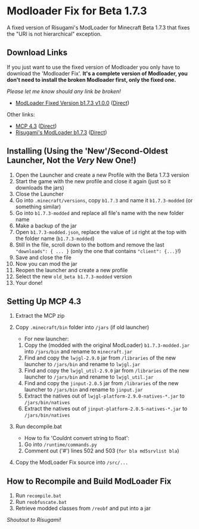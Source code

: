 # Modloader Fix for Beta 1.7.3 #

A fixed version of Risugami's ModLoader for Minecraft Beta 1.7.3 that fixes the "URI is not hierarchical" exception.


## Download Links ###
If you just want to use the fixed version of Modloader you only have to download the 'Modloader Fix'. **It's a complete version of Modloader, you don't need to install the broken Modloader first, only the fixed one.**

_Please let me know should any link be broken!_
* [ModLoader Fixed Version b1.7.3 v1.0.0](https://github.com/coffeenotfound/ModloaderFix-b1.7.3/releases) ([Direct](https://github.com/coffeenotfound/ModloaderFix-b1.7.3/releases/download/v1.0.0/ModLoader.Fix.b1.7.3-1.0.0.jar))

Other links:
* [MCP 4.3](http://minecraft.gamepedia.com/Programs_and_editors/Mod_Coder_Pack) ([Direct](http://www.mediafire.com/file/03d94f13c9ulj5a/mcp43.zip))
* [Risugami's ModLoader b1.7.3](https://github.com/coffeenotfound/ModloaderFix-b1.7.3/releases) ([Direct](https://github.com/coffeenotfound/ModloaderFix-b1.7.3/raw/master/jars/ModLoader%20b1.7.3%20Original.zip))


## Installing (Using the 'New'/Second-Oldest Launcher, Not the _Very_ New One!) ##

1. Open the Launcher and create a new Profile with the Beta 1.7.3 version
2. Start the game with the new profile and close it again (just so it downloads the jars)
3. Close the Launcher
4. Go into `.minecraft/versions`, copy `b1.7.3` and name it `b1.7.3-modded` (or something similar)
5. Go into `b1.7.3-modded` and replace all file's name with the new folder name
6. Make a backup of the jar
7. Open `b1.7.3-modded.json`, replace the value of `id` right at the top with the folder name (`b1.7.3-modded`)
8. Still in the file, scroll down to the bottom and remove the last `"downloads": { ... }` (only the one that contains `"client": {...}`!)
9. Save and close the file
10. Now you can mod the jar
11. Reopen the launcher and create a new profile
12. Select the new `old_beta b1.7.3-modded` version
13. Your done!

## Setting Up MCP 4.3 ##

1. Extract the MCP zip
2. Copy `.minecraft/bin` folder into `/jars` (if old launcher)
    * For new launcher:
    1. Copy the (modded with the original ModLoader) `b1.7.3-modded.jar` into `/jars/bin` and rename to `minecraft.jar`
    2. Find and copy the `lwjgl-2.9.0` jar from `/libraries` of the new launcher to `/jars/bin` and rename to `lwjgl.jar`
    3. Find and copy the `lwjgl_util-2.9.0` jar from `/libraries` of the new launcher to `/jars/bin` and rename to `lwjgl_util.jar`
    4. Find and copy the `jinput-2.0.5` jar from `/libraries` of the new launcher to `/jars/bin` and rename to `jinput.jar`
    5. Extract the natives out of `lwjgl-platform-2.9.0-natives-*.jar` to `/jars/bin/natives`
    6. Extract the natives out of `jinput-platform-2.0.5-natives-*.jar` to `/jars/bin/natives`

3. Run decompile.bat
    * How to fix 'Couldnt convert string to float':
    1. Go into `/runtime/commands.py`
    2. Comment out ('#') lines 502 and 503 (`for bla md5srvlist bla`)

4. Copy the ModLoader Fix source into `/src/...`

## How to Recompile and Build ModLoader Fix ##

1. Run `recompile.bat`
2. Run `reobfuscate.bat`
3. Retrieve modded classes from `/reobf` and put into a jar

_Shoutout to Risugami!_
